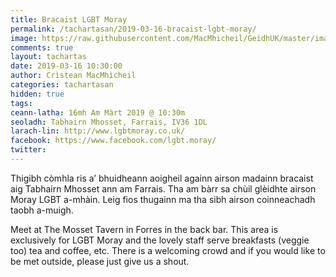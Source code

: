 ```yaml
---
title: Bracaist LGBT Moray
permalink: /tachartasan/2019-03-16-bracaist-lgbt-moray/
image: https://raw.githubusercontent.com/MacMhicheil/GeidhUK/master/images/2019-03-16-bracaist-lgbt-moray.jpg
comments: true
layout: tachartas
date: 2019-03-16 10:30:00
author: Crìstean MacMhìcheil
categories: tachartasan
hidden: true
tags:
ceann-latha: 16mh Am Màrt 2019 @ 10:30m
seoladh: Tabhairn Mhosset, Farrais, IV36 1DL
larach-lin: http://www.lgbtmoray.co.uk/
facebook: https://www.facebook.com/lgbt.moray/
twitter:
---
```


Thigibh còmhla ris a’ bhuidheann aoigheil againn airson madainn bracaist aig Tabhairn Mhosset ann am Farrais. Tha am bàrr sa chùil glèidhte airson Moray LGBT a-mhàin. Leig fios thugainn ma tha sibh airson coinneachadh taobh a-muigh.

Meet at The Mosset Tavern in Forres in the back bar. This area is exclusively for LGBT Moray and the lovely staff serve breakfasts (veggie too) tea and coffee, etc. There is a welcoming crowd and if you would like to be met outside, please just give us a shout.

<!--more-->
